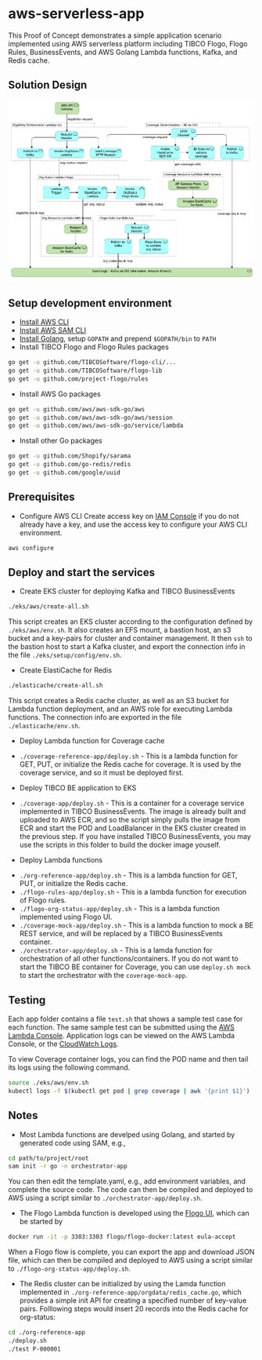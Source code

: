 # aws-serverless-app

This Proof of Concept demonstrates a simple application scenario implemented using AWS serverless platform including TIBCO Flogo, Flogo Rules, BusinessEvents, and AWS Golang Lambda functions, Kafka, and Redis cache.

## Solution Design
![Eligibility](poc-design.png)

## Setup development environment

* [Install AWS CLI](https://docs.aws.amazon.com/cli/latest/userguide/install-macos.html#install-bundle-macos)
* [Install AWS SAM CLI](https://docs.aws.amazon.com/serverless-application-model/latest/developerguide/serverless-sam-cli-install-mac.html#serverless-sam-cli-install-mac-homebrew)
* [Install Golang](https://golang.org/doc/install), setup `GOPATH` and prepend `$GOPATH/bin` to `PATH`
* Install TIBCO Flogo and Flogo Rules packages
```bash
go get -u github.com/TIBCOSoftware/flogo-cli/...
go get -u github.com/TIBCOSoftware/flogo-lib
go get -u github.com/project-flogo/rules
```
* Install AWS Go packages
```bash
go get -u github.com/aws/aws-sdk-go/aws
go get -u github.com/aws/aws-sdk-go/aws/session
go get -u github.com/aws/aws-sdk-go/service/lambda
```
* Install other Go packages
```bash
go get -u github.com/Shopify/sarama
go get -u github.com/go-redis/redis
go get -u github.com/google/uuid
```

## Prerequisites

* Configure AWS CLI
Create access key on [IAM Console](https://console.aws.amazon.com/iam/home) if you do not already have a key, and use the access key to configure your AWS CLI environment.
```bash
aws configure
```

## Deploy and start the services

* Create EKS cluster for deploying Kafka and TIBCO BusinessEvents
```bash
./eks/aws/create-all.sh
```
This script creates an EKS cluster according to the configuration defined by `./eks/aws/env.sh`. It also creates an EFS mount, a bastion host, an s3 bucket and a key-pairs for cluster and container management.  It then `ssh` to the bastion host to start a Kafka cluster, and export the connection info in the file `./eks/setup/config/env.sh`.

* Create ElastiCache for Redis
```bash
./elasticache/create-all.sh
```
This script creates a Redis cache cluster, as well as an S3 bucket for Lambda function deployment, and an AWS role for executing Lambda functions.  The connection info are exported in the file `./elasticache/env.sh`.

* Deploy Lambda function for Coverage cache

- `./coverage-reference-app/deploy.sh` - This is a lambda function for GET, PUT, or initialize the Redis cache for coverage. It is used by the coverage service, and so it must be deployed first.

* Deploy TIBCO BE application to EKS

- `./coverage-app/deploy.sh` - This is a container for a coverage service implemented in TIBCO BusinessEvents.  The image is already built and uploaded to AWS ECR, and so the script simply pulls the image from ECR and start the POD and LoadBalancer in the EKS cluster created in the previous step. If you have installed TIBCO BusinessEvents, you may use the scripts in this folder to build the docker image youself.

* Deploy Lambda functions

- `./org-reference-app/deploy.sh` - This is a lambda function for GET, PUT, or initialize the Redis cache.
- `./flogo-rules-app/deploy.sh` - This is a lambda function for execution of Flogo rules.
- `./flogo-org-status-app/deploy.sh` - This is a lambda function implemented using Flogo UI.
- `./coverage-mock-app/deploy.sh` - This is a lambda function to mock a BE REST service, and will be replaced by a TIBCO BusinessEvents container.
- `./orchestrator-app/deploy.sh` - This is a lamda function for orchestration of all other functions/containers.  If you do not want to start the TIBCO BE container for Coverage, you can use `deploy.sh mock` to start the orchestrator with the `coverage-mock-app`.

## Testing
Each app folder contains a file `test.sh` that shows a sample test case for each function. The same sample test can be submitted using the [AWS Lambda Console](https://us-west-2.console.aws.amazon.com/lambda/home?region=us-west-2#/functions).  Application logs can be viewed on the AWS Lambda Console, or the [CloudWatch Logs](https://us-west-2.console.aws.amazon.com/cloudwatch/home?region=us-west-2#logs:).

To view Coverage container logs, you can find the POD name and then tail its logs using the following command.
```bash
source ./eks/aws/env.sh
kubectl logs -f $(kubectl get pod | grep coverage | awk '{print $1}')
```

## Notes
* Most Lambda functions are develped using Golang, and started by generated code using SAM, e.g.,
```bash
cd path/to/project/root
sam init -r go -n orchestrator-app
```
You can then edit the template.yaml, e.g., add environment variables, and complete the source code.  The code can then be compiled and deployed to AWS using a script similar to `./orchestrator-app/deploy.sh`.

* The Flogo Lambda function is developed using the [Flogo UI](http://www.flogo.io/), which can be started by
```bash
docker run -it -p 3303:3303 flogo/flogo-docker:latest eula-accept
```
When a Flogo flow is complete, you can export the app and download JSON file, which can then be compiled and deployed to AWS using a script similar to `./flogo-org-status-app/deploy.sh`.

* The Redis cluster can be initialized by using the Lamda function implemented in `./org-reference-app/orgdata/redis_cache.go`, which provides a simple init API for creating a specified number of key-value pairs.  Folllowing steps would insert 20 records into the Redis cache for org-status:
```bash
cd ./org-reference-app
./deploy.sh
./test P-000001
```